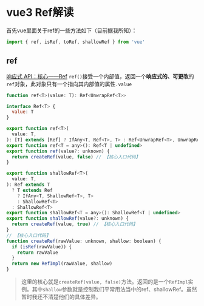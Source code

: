 # vue3 Ref解读
首先vue里面关于ref的一些方法如下（目前据我所知）：
```javascript
import { ref, isRef, toRef, shallowRef } from 'vue'
```
## ref
[响应式 API：核心——Ref](https://cn.vuejs.org/api/reactivity-core#ref)
`ref()`接受一个内部值，返回一个**响应式的、可更改**的`ref`对象，此对象只有一个指向其内部值的属性`.value`

```javascript
function ref<T>(value: T): Ref<UnwrapRef<T>>

interface Ref<T> {
  value: T
}

export function ref<T>(
  value: T,
): [T] extends [Ref] ? IfAny<T, Ref<T>, T> : Ref<UnwrapRef<T>, UnwrapRef<T> | T>
export function ref<T = any>(): Ref<T | undefined>
export function ref(value?: unknown) {
  return createRef(value, false) // 【核心入口代码】
}

export function shallowRef<T>(
  value: T,
): Ref extends T
  ? T extends Ref
    ? IfAny<T, ShallowRef<T>, T>
    : ShallowRef<T>
  : ShallowRef<T>
export function shallowRef<T = any>(): ShallowRef<T | undefined>
export function shallowRef(value?: unknown) {
  return createRef(value, true) // 【核心入口代码】
}
// 【核心入口代码】
function createRef(rawValue: unknown, shallow: boolean) {
  if (isRef(rawValue)) {
    return rawValue
  }
  return new RefImpl(rawValue, shallow)
}
```

> 这里的核心就是`createRef(value, false)`方法。返回的是一个`RefImpl`实例。其中`shallow`参数就是控制我们平常用法当中的ref、shallowRef。虽然暂时我还不清楚他们的具体差异。
